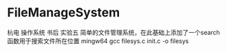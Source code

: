 # FileManageSystem

杭电 操作系统 书后 实验五 简单的文件管理系统，在此基础上添加了一个search函数用于搜索文件所在位置
mingw64
gcc filesys.c init.c -o filesys
